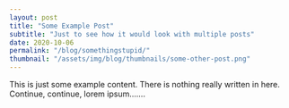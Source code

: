 ```yaml
---
layout: post
title: "Some Example Post"
subtitle: "Just to see how it would look with multiple posts"
date: 2020-10-06
permalink: "/blog/somethingstupid/"
thumbnail: "/assets/img/blog/thumbnails/some-other-post.png"
---
```


This is just some example content. There is nothing really written in here.
Continue, continue, lorem ipsum.......